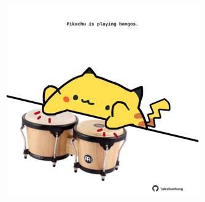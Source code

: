 <!-- built at 19/02/2025, 11:00:40 UTC -->
<p align="center">
  <img width="500" height="500" src="./ReadmeImage.svg">
</p>
